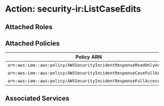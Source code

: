 # Action: security-ir:ListCaseEdits

## Attached Roles

## Attached Policies

| Policy ARN | Policy Name |
|------------|-------------|
| `arn:aws:iam::aws:policy/AWSSecurityIncidentResponseReadOnlyAccess` | [AWSSecurityIncidentResponseReadOnlyAccess](../policies.md#awssecurityincidentresponsereadonlyaccess) |
| `arn:aws:iam::aws:policy/AWSSecurityIncidentResponseCaseFullAccess` | [AWSSecurityIncidentResponseCaseFullAccess](../policies.md#awssecurityincidentresponsecasefullaccess) |
| `arn:aws:iam::aws:policy/AWSSecurityIncidentResponseFullAccess` | [AWSSecurityIncidentResponseFullAccess](../policies.md#awssecurityincidentresponsefullaccess) |

## Associated Services

